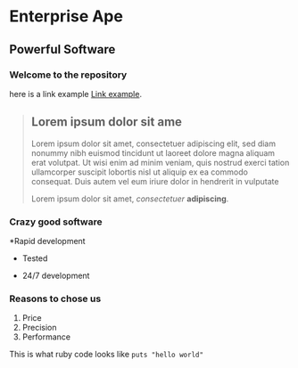 Enterprise Ape
===============

Powerful Software
------------------

### Welcome to the repository

here is a link example [Link example](http://www.google.com).

> ## Lorem ipsum dolor sit ame
>
>Lorem ipsum dolor sit amet, consectetuer adipiscing elit, sed diam nonummy nibh euismod tincidunt ut laoreet dolore magna aliquam erat volutpat. Ut wisi enim ad minim veniam, quis nostrud exerci tation ullamcorper suscipit lobortis nisl ut aliquip ex ea commodo consequat. Duis autem vel eum iriure dolor in hendrerit in vulputate 
>
>Lorem ipsum dolor sit amet, *consectetuer* **adipiscing**.

### Crazy good software
*Rapid development
+ Tested
- 24/7 development

### Reasons to chose us
1. Price
2. Precision
3. Performance

This is what ruby code looks like `puts "hello world"`

